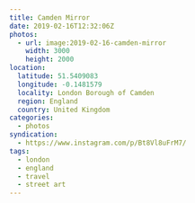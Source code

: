 ```yaml
---
title: Camden Mirror
date: 2019-02-16T12:32:06Z
photos:
  - url: image:2019-02-16-camden-mirror
    width: 3000
    height: 2000
location:
  latitude: 51.5409083
  longitude: -0.1481579
  locality: London Borough of Camden
  region: England
  country: United Kingdom
categories:
  - photos
syndication:
  - https://www.instagram.com/p/Bt8Vl8uFrM7/
tags:
  - london
  - england
  - travel
  - street art
---
```

